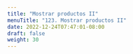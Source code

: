 ```yaml
---
title: "Mostrar productos II"
menuTitle: "123. Mostrar productos II"
date: 2022-12-24T07:47:01-08:00
draft: false
weight: 30
---
```

